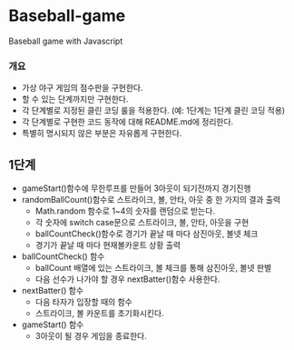 # Baseball-game

Baseball game with Javascript

### 개요

- 가상 야구 게임의 점수판을 구현한다.
- 할 수 있는 단계까지만 구현한다.
- 각 단계별로 지정된 클린 코딩 룰을 적용한다. (예: 1단계는 1단계 클린 코딩 적용)
- 각 단계별로 구현한 코드 동작에 대해 README.md에 정리한다.
- 특별히 명시되지 않은 부분은 자유롭게 구현한다.

## 1단계

- gameStart()함수에 무한루프를 만들어 3아웃이 되기전까지 경기진행
- randomBallCount()함수로 스트라이크, 볼, 안타, 아웃 중 한 가지의 결과 출력
  - Math.random 함수로 1~4의 숫자를 랜덤으로 받는다.
  - 각 숫자에 switch case문으로 스트라이크, 볼, 안타, 아웃을 구현
  - ballCountCheck()함수로 경기가 끝날 때 마다 삼진아웃, 볼넷 체크
  - 경기가 끝날 때 마다 현재볼카운트 상황 출력
- ballCountCheck() 함수
  - ballCount 배열에 있는 스트라이크, 볼 체크를 통해 삼진아웃, 볼넷 판별
  - 다음 선수가 나가야 할 경우 nextBatter()함수 사용한다.
- nextBatter() 함수
  - 다음 타자가 입장할 때의 함수
  - 스트라이크, 볼 카운트를 초기화시킨다.
- gameStart() 함수
  - 3아웃이 될 경우 게임을 종료한다.
